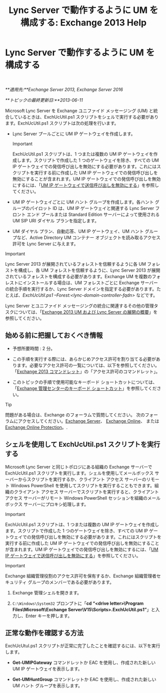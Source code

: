 ﻿---
title: 'Lync Server で動作するように UM を構成する: Exchange 2013 Help'
TOCTitle: Lync Server で動作するように UM を構成する
ms:assetid: 29bdddbf-75d5-4c92-988e-c8506ecc7a1c
ms:mtpsurl: https://technet.microsoft.com/ja-jp/library/JJ966276(v=EXCHG.150)
ms:contentKeyID: 52057806
ms.date: 04/24/2018
mtps_version: v=EXCHG.150
ms.translationtype: HT
---

# Lync Server で動作するように UM を構成する

 

_**適用先:**Exchange Server 2013, Exchange Server 2016_

_**トピックの最終更新日:**2013-06-11_

Microsoft Lync Server を Exchange ユニファイド メッセージング (UM) と統合しているときは、ExchUcUtil.ps1 スクリプトをシェルで実行する必要があります。ExchUcUtil.ps1 スクリプトは次の処理を行います。

  - Lync Server プールごとに UM IP ゲートウェイを作成します。
    

    > [!IMPORTANT]
    > ExchUcUtil.ps1 スクリプトは、1 つまたは複数の UM IP ゲートウェイを作成します。スクリプトで作成した 1 つのゲートウェイを除き、すべての UM IP ゲートウェイでの発信呼び出しを無効にする必要があります。これにはスクリプトを実行する前に作成した UM IP ゲートウェイでの発信呼び出しを無効にすることが含まれます。UM IP ゲートウェイでの発信呼び出しを無効にするには、「<A href="disable-outgoing-calls-on-um-ip-gateways-exchange-2013-help.md">UM IP ゲートウェイで送信呼び出しを無効にする</A>」を参照してください。



  - UM IP ゲートウェイごとに UM ハント グループを作成します。各ハント グループのパイロット ID は、UM IP ゲートウェイと関連する Lync Server フロント エンド プールまたは Standard Edition サーバーによって使用される UM SIP URI ダイヤル プランを指定します。

  - UM ダイヤル プラン、自動応答、UM IP ゲートウェイ、UM ハント グループなど、Active Directory UM コンテナー オブジェクトを読み取るアクセス許可を Lync Server に与えます。


> [!IMPORTANT]
> Lync Server 2013 が展開されているフォレストを信頼するように各 UM フォレストを構成し、各 UM フォレストを信頼するように、Lync Server 2013 が展開されているフォレストを構成する必要があります。Exchange UM を複数のフォレストにインストールする場合は、UM フォレストごとに Exchange サーバーの統合手順を実行するか、Lync Server ドメインを指定する必要があります。たとえば、<EM>ExchUcUtil.ps1 –Forest:&lt;lync-domain-controller-fqdn&gt;</EM> などです。



Lync Server とユニファイド メッセージングの統合に関連するその他の管理タスクについては、「[Exchange 2013 UM および Lync Server の展開の概要](deploying-exchange-2013-um-and-lync-server-overview-exchange-2013-help.md)」を参照してください。

## 始める前に把握しておくべき情報

  - 予想所要時間 : 2 分。

  - この手順を実行する際には、あらかじめアクセス許可を割り当てる必要があります。必要なアクセス許可の一覧については、以下を参照してください。「[Exchange 2013 コマンドレット](https://technet.microsoft.com/ja-jp/library/bb124413\(v=exchg.150\))」の「アクセス許可のコマンドレット」。

  - このトピックの手順で使用可能なキーボード ショートカットについては、「[Exchange 管理センターのキーボード ショートカット](keyboard-shortcuts-in-the-exchange-admin-center-exchange-online-protection-help.md)」を参照してください。


> [!TIP]
> 問題がある場合は、Exchange のフォーラムで質問してください。 次のフォーラムにアクセスしてください。<A href="https://go.microsoft.com/fwlink/p/?linkid=60612">Exchange Server</A>、 <A href="https://go.microsoft.com/fwlink/p/?linkid=267542">Exchange Online</A>、 または <A href="https://go.microsoft.com/fwlink/p/?linkid=285351">Exchange Online Protection</A>。.



## シェルを使用して ExchUcUtil.ps1 スクリプトを実行する

Microsoft Lync Server と同じトポロジにある組織の Exchange サーバーで ExchUcUtil.ps1 スクリプトを実行します。シェルを使用してメールボックス サーバーからスクリプトを実行するか、クライアント アクセス サーバーのリモート Windows PowerShell を使用してスクリプトを実行することもできます。組織のクライアント アクセス サーバーでスクリプトを実行すると、クライアント アクセス サーバーがリモート Windows PowerShell セッションを組織のメールボックス サーバーにプロキシ処理します。


> [!IMPORTANT]
> ExchUcUtil.ps1 スクリプトは、1 つまたは複数の UM IP ゲートウェイを作成します。スクリプトで作成した 1 つのゲートウェイを除き、すべての UM IP ゲートウェイでの発信呼び出しを無効にする必要があります。これにはスクリプトを実行する前に作成した UM IP ゲートウェイでの発信呼び出しを無効にすることが含まれます。UM IP ゲートウェイでの発信呼び出しを無効にするには、「<A href="disable-outgoing-calls-on-um-ip-gateways-exchange-2013-help.md">UM IP ゲートウェイで送信呼び出しを無効にする</A>」を参照してください。




> [!IMPORTANT]
> Exchange 組織管理役割のアクセス許可を保有するか、Exchange 組織管理者セキュリティ グループのメンバーである必要があります。



1.  Exchange 管理シェルを開きます。

2.  `C:\Windows\System32` プロンプトに「**cd “\<drive letter\>\\Program Files\\Microsoft\\Exchange Server\\V15\\Scripts\>.ExchUcUtil.ps1”**」と入力し、Enter キーを押します。

## 正常な動作を確認する方法

ExchUcUtul.ps1 スクリプトが正常に完了したことを確認するには、以下を実行します。

  - **Get-UMIPGateway** コマンドレットか EAC を使用し、作成された新しい UM IP ゲートウェイを表示します。

  - **Get-UMHuntGroup** コマンドレットか EAC を使用し、作成された新しい UM ハント グループを表示します。

